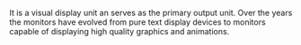 It is a visual display unit an serves as the primary output unit.
Over the years the monitors have evolved from pure text display devices to monitors capable of displaying high quality graphics and animations.
